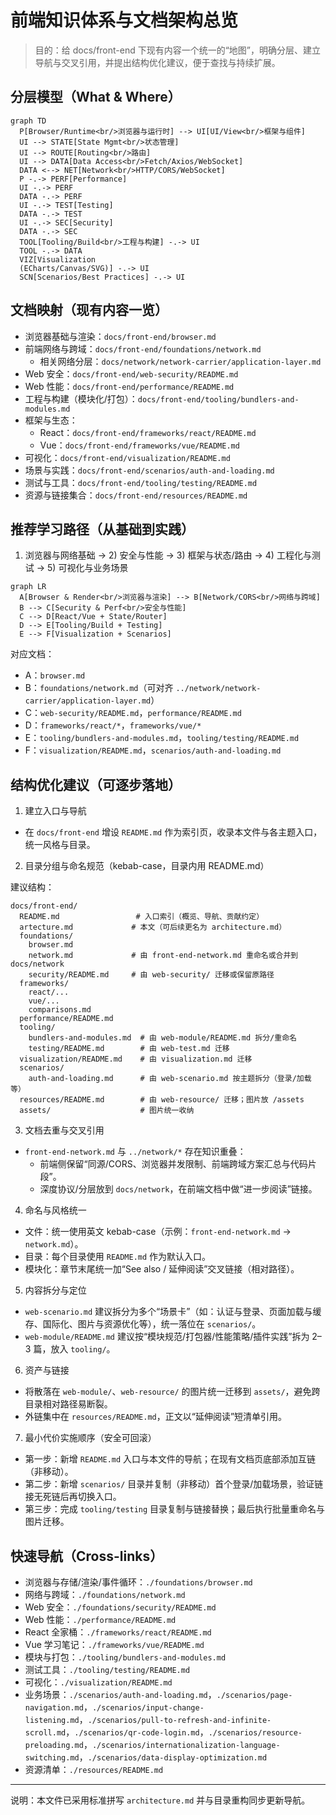 # 前端知识体系与文档架构总览

> 目的：给 docs/front-end 下现有内容一个统一的“地图”，明确分层、建立导航与交叉引用，并提出结构优化建议，便于查找与持续扩展。

## 分层模型（What & Where）

```mermaid
graph TD
  P[Browser/Runtime<br/>浏览器与运行时] --> UI[UI/View<br/>框架与组件]
  UI --> STATE[State Mgmt<br/>状态管理]
  UI --> ROUTE[Routing<br/>路由]
  UI --> DATA[Data Access<br/>Fetch/Axios/WebSocket]
  DATA <--> NET[Network<br/>HTTP/CORS/WebSocket]
  P -.-> PERF[Performance]
  UI -.-> PERF
  DATA -.-> PERF
  UI -.-> TEST[Testing]
  DATA -.-> TEST
  UI -.-> SEC[Security]
  DATA -.-> SEC
  TOOL[Tooling/Build<br/>工程与构建] -.-> UI
  TOOL -.-> DATA
  VIZ[Visualization
  (ECharts/Canvas/SVG)] -.-> UI
  SCN[Scenarios/Best Practices] -.-> UI
```

## 文档映射（现有内容一览）

- 浏览器基础与渲染：`docs/front-end/browser.md`
- 前端网络与跨域：`docs/front-end/foundations/network.md`
  - 相关网络分层：`docs/network/network-carrier/application-layer.md`
- Web 安全：`docs/front-end/web-security/README.md`
- Web 性能：`docs/front-end/performance/README.md`
- 工程与构建（模块化/打包）：`docs/front-end/tooling/bundlers-and-modules.md`
- 框架与生态：
  - React：`docs/front-end/frameworks/react/README.md`
  - Vue：`docs/front-end/frameworks/vue/README.md`
- 可视化：`docs/front-end/visualization/README.md`
- 场景与实践：`docs/front-end/scenarios/auth-and-loading.md`
- 测试与工具：`docs/front-end/tooling/testing/README.md`
- 资源与链接集合：`docs/front-end/resources/README.md`

## 推荐学习路径（从基础到实践）

1) 浏览器与网络基础 → 2) 安全与性能 → 3) 框架与状态/路由 → 4) 工程化与测试 → 5) 可视化与业务场景

```mermaid
graph LR
  A[Browser & Render<br/>浏览器与渲染] --> B[Network/CORS<br/>网络与跨域]
  B --> C[Security & Perf<br/>安全与性能]
  C --> D[React/Vue + State/Router]
  D --> E[Tooling/Build + Testing]
  E --> F[Visualization + Scenarios]
```

对应文档：

- A：`browser.md`
- B：`foundations/network.md`（可对齐 `../network/network-carrier/application-layer.md`）
- C：`web-security/README.md`，`performance/README.md`
- D：`frameworks/react/*`，`frameworks/vue/*`
- E：`tooling/bundlers-and-modules.md`，`tooling/testing/README.md`
- F：`visualization/README.md`，`scenarios/auth-and-loading.md`

## 结构优化建议（可逐步落地）

1) 建立入口与导航
- 在 `docs/front-end` 增设 `README.md` 作为索引页，收录本文件与各主题入口，统一风格与目录。

2) 目录分组与命名规范（kebab-case，目录内用 README.md）

建议结构：

```
docs/front-end/
  README.md                 # 入口索引（概览、导航、贡献约定）
  artecture.md             # 本文（可后续更名为 architecture.md）
  foundations/
    browser.md
    network.md             # 由 front-end-network.md 重命名或合并到 docs/network
    security/README.md     # 由 web-security/ 迁移或保留原路径
  frameworks/
    react/...
    vue/...
    comparisons.md
  performance/README.md
  tooling/
    bundlers-and-modules.md  # 由 web-module/README.md 拆分/重命名
    testing/README.md        # 由 web-test.md 迁移
  visualization/README.md    # 由 visualization.md 迁移
  scenarios/
    auth-and-loading.md      # 由 web-scenario.md 按主题拆分（登录/加载 等）
  resources/README.md        # 由 web-resource/ 迁移；图片放 /assets
  assets/                    # 图片统一收纳
```

3) 文档去重与交叉引用
- `front-end-network.md` 与 `../network/*` 存在知识重叠：
  - 前端侧保留“同源/CORS、浏览器并发限制、前端跨域方案汇总与代码片段”。
  - 深度协议/分层放到 `docs/network`，在前端文档中做“进一步阅读”链接。

4) 命名与风格统一
- 文件：统一使用英文 kebab-case（示例：`front-end-network.md` → `network.md`）。
- 目录：每个目录使用 `README.md` 作为默认入口。
- 模块化：章节末尾统一加“See also / 延伸阅读”交叉链接（相对路径）。

5) 内容拆分与定位
- `web-scenario.md` 建议拆分为多个“场景卡”（如：认证与登录、页面加载与缓存、国际化、图片与资源优化等），统一落位在 `scenarios/`。
- `web-module/README.md` 建议按“模块规范/打包器/性能策略/插件实践”拆为 2–3 篇，放入 `tooling/`。

6) 资产与链接
- 将散落在 `web-module/`、`web-resource/` 的图片统一迁移到 `assets/`，避免跨目录相对路径易断裂。
- 外链集中在 `resources/README.md`，正文以“延伸阅读”短清单引用。

7) 最小代价实施顺序（安全可回滚）
- 第一步：新增 `README.md` 入口与本文件的导航；在现有文档页底部添加互链（非移动）。
- 第二步：新增 `scenarios/` 目录并复制（非移动）首个登录/加载场景，验证链接无死链后再切换入口。
- 第三步：完成 `tooling/testing` 目录复制与链接替换；最后执行批量重命名与图片迁移。

## 快速导航（Cross-links）

- 浏览器与存储/渲染/事件循环：`./foundations/browser.md`
- 网络与跨域：`./foundations/network.md`
- Web 安全：`./foundations/security/README.md`
- Web 性能：`./performance/README.md`
- React 全家桶：`./frameworks/react/README.md`
- Vue 学习笔记：`./frameworks/vue/README.md`
- 模块与打包：`./tooling/bundlers-and-modules.md`
- 测试工具：`./tooling/testing/README.md`
- 可视化：`./visualization/README.md`
- 业务场景：`./scenarios/auth-and-loading.md`，`./scenarios/page-navigation.md`，`./scenarios/input-change-listening.md`，`./scenarios/pull-to-refresh-and-infinite-scroll.md`，`./scenarios/qr-code-login.md`，`./scenarios/resource-preloading.md`，`./scenarios/internationalization-language-switching.md`，`./scenarios/data-display-optimization.md`
- 资源清单：`./resources/README.md`

---

说明：本文件已采用标准拼写 `architecture.md` 并与目录重构同步更新导航。
